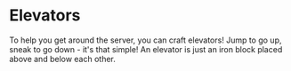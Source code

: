 # Elevators

To help you get around the server, you can craft elevators! Jump to go up, sneak to go down - it's that simple! An elevator is just an iron block placed above and below each other.

